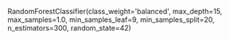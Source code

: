 RandomForestClassifier(class_weight='balanced', max_depth=15, max_samples=1.0,
                       min_samples_leaf=9, min_samples_split=20,
                       n_estimators=300, random_state=42)

